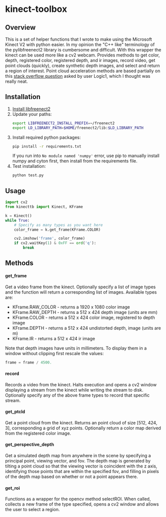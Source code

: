 # kinect-toolbox
## Overview
This is a set of helper functions that I wrote to make using the Microsoft Kinect V2 with python easier. In my opinion the "C++ like" terminology of the pylibfreenect2 library is cumbersome and difficult. With this wrapper the kinect can be used more like a cv2 webcam. Provides methods to get color, depth, registered color, registered depth, and ir images, record video, get point clouds (quickly), create synthetic depth images, and select and return a region of interest. Point cloud acceleration methods are based partially on this [stack overflow question](https://stackoverflow.com/questions/41241236/vectorizing-the-kinect-real-world-coordinate-processing-algorithm-for-speed) asked by user Logic1, which I thought was really neat.

## Installation
1) [Install libfreenect2](https://github.com/OpenKinect/libfreenect2) 
2) Update your paths:
    ```bash
    export LIBFREENECT2_INSTALL_PREFIX=~/freenect2
    export LD_LIBRARY_PATH=$HOME/freenect2/lib:$LD_LIBRARY_PATH
    ```
3) Install required python packages:
    ```bash
    pip install -r requirements.txt
    ```
    If you run into `No module named 'numpy'` error, use pip to manually install numpy and cyton first, then install from the requirements file. 
4) Test installation:
    ```bash
    python test.py
    ```

## Usage
```python
import cv2
from kinecttb import Kinect, KFrame

k = Kinect()
while True:
    # Specify as many types as you want here
    color_frame = k.get_frame(KFrame.COLOR)

    cv2.imshow('frame', color_frame)
    if cv2.waitKey(1) & 0xFF == ord('q'):
        break
```

## Methods
#### get_frame
Get a video frame from the kinect. Optionally specify a list of image types and the function will return a corresponding list of images. Available types are:
* KFrame.RAW_COLOR - returns a 1920 x 1080 color image
* KFrame.RAW_DEPTH - returns a 512 x 424 depth image (units are mm)
* KFrame.COLOR     - returns a 512 x 424 color image, registered to depth image
* KFrame.DEPTH     - returns a 512 x 424 undistorted depth, image (units are m)
* KFrame.IR        - returns a 512 x 424 ir image

Note that depth images have units in millimeters. To display them in a window without clipping first rescale the values:
```python
frame = frame / 4500.
```

#### record
Records a video from the kinect. Halts execution and opens a cv2 window displaying a stream from the kinect while writing the stream to disk. Optionally specify any of the above frame types to record that specific stream.

#### get_ptcld
Get a point cloud from the kinect. Returns an point cloud of size [512, 424, 3], corresponding a grid of xyz points. Optionally return a color map derived from the registered color image.

#### get_perspective_depth
Get a simulated depth map from anywhere in the scene by specifying a principal point, viewing vector, and fov. The depth map is generated by tilting a point cloud so that the viewing vector is coincident with the z axis, identifying those points that are within the specified fov, and filling in pixels of the depth map based on whether or not a point appears there.

#### get_roi
Functions as a wrapper for the opencv method selectROI. When called, collects a new frame of the type specified, opens a cv2 window and allows the user to select a region.